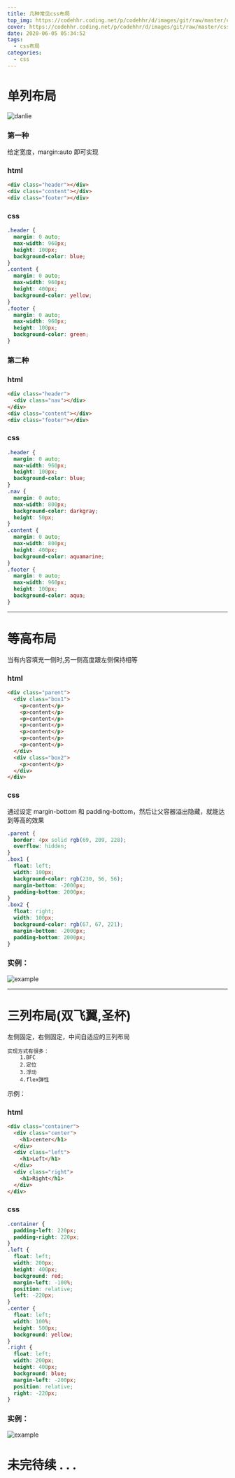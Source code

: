 ```yaml
---
title: 几种常见css布局
top_img: https://codehhr.coding.net/p/codehhr/d/images/git/raw/master/csslayouts/sunrise.jpg
cover: https://codehhr.coding.net/p/codehhr/d/images/git/raw/master/csslayouts/divcss.jpeg
date: 2020-06-05 05:34:52
tags:
  - css布局
categories:
  - css
---
```


# 单列布局

![danlie](https://codehhr.coding.net/p/codehhr/d/images/git/raw/master/csslayouts/danlie.jpg)

### 第一种

给定宽度，margin:auto 即可实现

### html

```html
<div class="header"></div>
<div class="content"></div>
<div class="footer"></div>
```

### css

```css
.header {
  margin: 0 auto;
  max-width: 960px;
  height: 100px;
  background-color: blue;
}
.content {
  margin: 0 auto;
  max-width: 960px;
  height: 400px;
  background-color: yellow;
}
.footer {
  margin: 0 auto;
  max-width: 960px;
  height: 100px;
  background-color: green;
}
```

### 第二种

### html

```html
<div class="header">
  <div class="nav"></div>
</div>
<div class="content"></div>
<div class="footer"></div>
```

### css

```css
.header {
  margin: 0 auto;
  max-width: 960px;
  height: 100px;
  background-color: blue;
}
.nav {
  margin: 0 auto;
  max-width: 800px;
  background-color: darkgray;
  height: 50px;
}
.content {
  margin: 0 auto;
  max-width: 800px;
  height: 400px;
  background-color: aquamarine;
}
.footer {
  margin: 0 auto;
  max-width: 960px;
  height: 100px;
  background-color: aqua;
}
```

---

# 等高布局

当有内容填充一侧时,另一侧高度跟左侧保持相等

### html

```html
<div class="parent">
  <div class="box1">
    <p>content</p>
    <p>content</p>
    <p>content</p>
    <p>content</p>
    <p>content</p>
    <p>content</p>
    <p>content</p>
  </div>
  <div class="box2">
    <p>content</p>
  </div>
</div>
```

### css

通过设定 margin-bottom 和 padding-bottom，然后让父容器溢出隐藏，就能达到等高的效果

```css
.parent {
  border: 4px solid rgb(69, 209, 228);
  overflow: hidden;
}
.box1 {
  float: left;
  width: 100px;
  background-color: rgb(230, 56, 56);
  margin-bottom: -2000px;
  padding-bottom: 2000px;
}
.box2 {
  float: right;
  width: 100px;
  background-color: rgb(67, 67, 221);
  margin-bottom: -2000px;
  padding-bottom: 2000px;
}
```

### 实例：

![example](https://codehhr.coding.net/p/codehhr/d/images/git/raw/master/csslayouts/sameheight.png)

---

# 三列布局(双飞翼,圣杯)

左侧固定，右侧固定，中间自适应的三列布局

```
实现方式有很多：
    1.BFC
    2.定位
    3.浮动
    4.flex弹性
```

示例：

### html

```html
<div class="container">
  <div class="center">
    <h1>center</h1>
  </div>
  <div class="left">
    <h1>Left</h1>
  </div>
  <div class="right">
    <h1>Right</h1>
  </div>
</div>
```

### css

```css
.container {
  padding-left: 220px;
  padding-right: 220px;
}
.left {
  float: left;
  width: 200px;
  height: 400px;
  background: red;
  margin-left: -100%;
  position: relative;
  left: -220px;
}
.center {
  float: left;
  width: 100%;
  height: 500px;
  background: yellow;
}
.right {
  float: left;
  width: 200px;
  height: 400px;
  background: blue;
  margin-left: -200px;
  position: relative;
  right: -220px;
}
```

### 实例：

![example](https://codehhr.coding.net/p/codehhr/d/images/git/raw/master/csslayouts/shuangfeiyi.png)

# 未完待续 . . .
